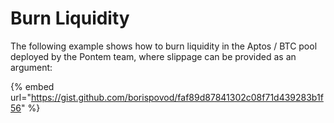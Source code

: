 # Burn Liquidity

The following example shows how to burn liquidity in the Aptos / BTC pool deployed by the Pontem team, where slippage can be provided as an argument:

{% embed url="https://gist.github.com/borispovod/faf89d87841302c08f71d439283b1f56" %}
